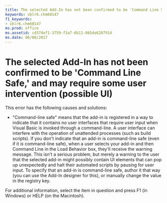 ```yaml
---
title: The selected Add-In has not been confirmed to be 'Command Line Safe,' and may require some user intervention (possible UI)
keywords: vblr6.chm60147
f1_keywords:
- vblr6.chm60147
ms.prod: office
ms.assetid: cd374ef1-3759-f3a7-6b11-865da620791d
ms.date: 06/08/2017
---
```



# The selected Add-In has not been confirmed to be 'Command Line Safe,' and may require some user intervention (possible UI)

This error has the following causes and solutions:



- "Command-line safe" means that the add-in is registered in a way to indicate that it contains no user interfaces that require user input when Visual Basic is invoked through a command-line. A user interface can interfere with the operation of unattended processes (such as build scripts). If you don't indicate that an add-in is command-line safe (even if it  _is_ command-line safe), when a user selects your add-in and then Command Line in the Load Behavior box, they'll receive the warning message. This isn't a serious problem, but merely a warning to the user that the selected add-in might possibly contain UI elements that can pop up unexpectedly and halt their automated scripts by pausing for user input. To specify that an add-in is command-line safe, author it that way (you can use the Add-In designer for this), or manually change the value in the registry key.
    

For additional information, select the item in question and press F1 (in Windows) or HELP (on the Macintosh).

